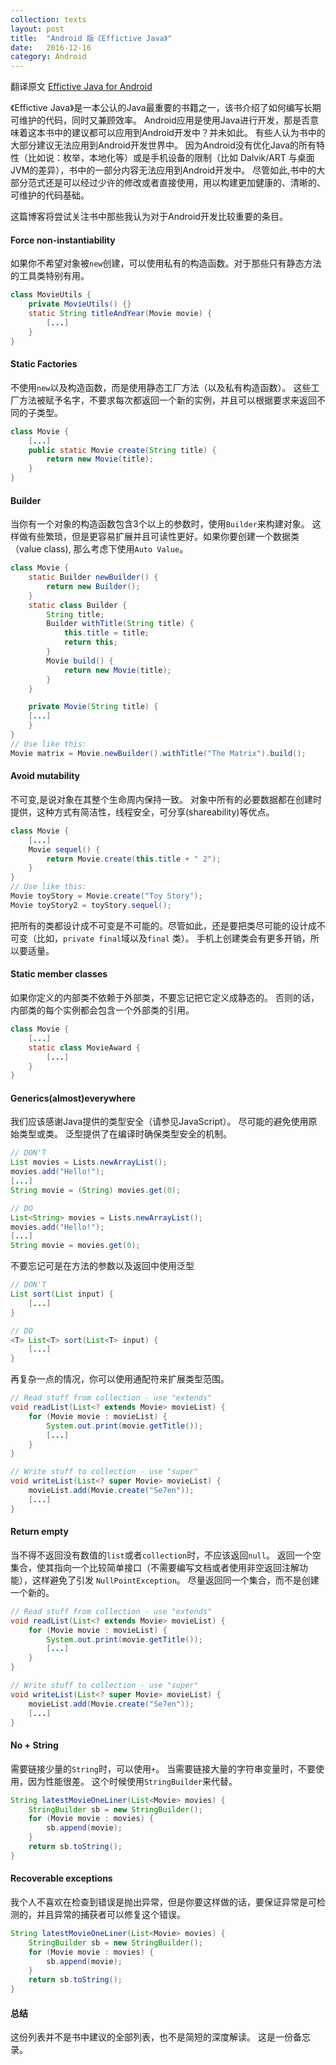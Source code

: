 ```yaml
---
collection: texts
layout: post
title:  "Android 版《Effictive Java》"
date:   2016-12-16 
category: Android
---
```

翻译原文 [Effictive Java for Android](https://medium.com/rocknnull/effective-java-for-android-cheatsheet-bf4e3433889a#.9x1qerwl7) 

《Effictive Java》是一本公认的Java最重要的书籍之一，该书介绍了如何编写长期可维护的代码，同时又兼顾效率。
Android应用是使用Java进行开发，那是否意味着这本书中的建议都可以应用到Android开发中？并未如此。
有些人认为书中的大部分建议无法应用到Android开发世界中。
因为Android没有优化Java的所有特性（比如说：枚举，本地化等）或是手机设备的限制（比如 Dalvik/ART 与桌面JVM的差异），书中的一部分内容无法应用到Android开发中。
尽管如此,书中的大部分范式还是可以经过少许的修改或者直接使用，用以构建更加健康的、清晰的、可维护的代码基础。
  
这篇博客将尝试关注书中那些我认为对于Android开发比较重要的条目。

#### Force non-instantiability
如果你不希望对象被`new`创建，可以使用私有的构造函数。对于那些只有静态方法的工具类特别有用。

```java
class MovieUtils {
    private MovieUtils() {}
    static String titleAndYear(Movie movie) {
        [...]
    }
}
```

#### Static Factories
不使用`new`以及构造函数，而是使用静态工厂方法（以及私有构造函数）。
这些工厂方法被赋予名字，不要求每次都返回一个新的实例，并且可以根据要求来返回不同的子类型。

```java
class Movie {
    [...]
    public static Movie create(String title) {
        return new Movie(title);
    }
}
```

#### Builder
当你有一个对象的构造函数包含3个以上的参数时，使用`Builder`来构建对象。
这样做有些繁琐，但是更容易扩展并且可读性更好。如果你要创建一个数据类（value class), 那么考虑下使用`Auto Value`。

```java
class Movie {
    static Builder newBuilder() {
        return new Builder();
    }
    static class Builder {
        String title;
        Builder withTitle(String title) {
            this.title = title;
            return this;
        }
        Movie build() {
            return new Movie(title);
        }
    }

    private Movie(String title) {
    [...]    
    }
}
// Use like this:
Movie matrix = Movie.newBuilder().withTitle("The Matrix").build();
```

#### Avoid mutability
不可变,是说对象在其整个生命周内保持一致。
对象中所有的必要数据都在创建时提供，这种方式有简洁性，线程安全，可分享(shareability)等优点。

```java
class Movie {
    [...]
    Movie sequel() {
        return Movie.create(this.title + " 2");
    }
}
// Use like this:
Movie toyStory = Movie.create("Toy Story");
Movie toyStory2 = toyStory.sequel();
```
把所有的类都设计成不可变是不可能的。尽管如此，还是要把类尽可能的设计成不可变（比如，`private final`域以及`final` 类）。
手机上创建类会有更多开销，所以要适量。

#### Static member classes
如果你定义的内部类不依赖于外部类，不要忘记把它定义成静态的。
否则的话，内部类的每个实例都会包含一个外部类的引用。

```java
class Movie {
    [...]
    static class MovieAward {
        [...]
    }
}
```

#### Generics(almost)everywhere
我们应该感谢Java提供的类型安全（请参见JavaScript）。
尽可能的避免使用原始类型或类。
泛型提供了在编译时确保类型安全的机制。

```java
// DON'T
List movies = Lists.newArrayList();
movies.add("Hello!");
[...]
String movie = (String) movies.get(0);

// DO
List<String> movies = Lists.newArrayList();
movies.add("Hello!");
[...]
String movie = movies.get(0);
```
不要忘记可是在方法的参数以及返回中使用泛型

```java
// DON'T
List sort(List input) {
    [...]
}

// DO
<T> List<T> sort(List<T> input) {
    [...]
}
```
再复杂一点的情况，你可以使用通配符来扩展类型范围。

```java
// Read stuff from collection - use "extends"
void readList(List<? extends Movie> movieList) {
    for (Movie movie : movieList) {
        System.out.print(movie.getTitle());
        [...]
    }
}

// Write stuff to collection - use "super"
void writeList(List<? super Movie> movieList) {
    movieList.add(Movie.create("Se7en"));
    [...]
}

```

#### Return empty
当不得不返回没有数值的`list`或者`collection`时，不应该返回`null`。
返回一个空集合，使其指向一个比较简单接口（不需要编写文档或者使用非空返回注解功能），这样避免了引发 `NullPointException`。
尽量返回同一个集合，而不是创建一个新的。

```java
// Read stuff from collection - use "extends"
void readList(List<? extends Movie> movieList) {
    for (Movie movie : movieList) {
        System.out.print(movie.getTitle());
        [...]
    }
}

// Write stuff to collection - use "super"
void writeList(List<? super Movie> movieList) {
    movieList.add(Movie.create("Se7en"));
    [...]
}
```

#### No + String 
需要链接少量的`String`时，可以使用`+`。 当需要链接大量的字符串变量时，不要使用，因为性能很差。
这个时候使用`StringBuilder`来代替。

```java
String latestMovieOneLiner(List<Movie> movies) {
    StringBuilder sb = new StringBuilder();
    for (Movie movie : movies) {
        sb.append(movie);
    }
    return sb.toString();
}
```

#### Recoverable exceptions
我个人不喜欢在检查到错误是抛出异常，但是你要这样做的话，要保证异常是可检测的，并且异常的捕获者可以修复这个错误。

```java
String latestMovieOneLiner(List<Movie> movies) {
    StringBuilder sb = new StringBuilder();
    for (Movie movie : movies) {
        sb.append(movie);
    }
    return sb.toString();
}
```

#### 总结
这份列表并不是书中建议的全部列表，也不是简短的深度解读。
这是一份备忘录。
